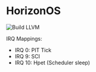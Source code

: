 # HorizonOS

![Build LLVM](https://github.com/Diamantino-Op/HorizonOS/workflows/Build-HorizonOS/badge.svg)

IRQ Mappings:
- IRQ 0: PIT Tick
- IRQ 9: SCI
- IRQ 10: Hpet (Scheduler sleep)